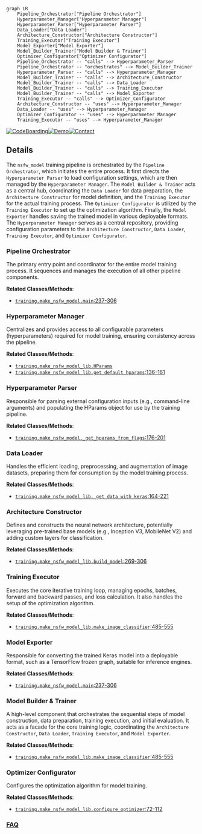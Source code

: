 ```mermaid
graph LR
    Pipeline_Orchestrator["Pipeline Orchestrator"]
    Hyperparameter_Manager["Hyperparameter Manager"]
    Hyperparameter_Parser["Hyperparameter Parser"]
    Data_Loader["Data Loader"]
    Architecture_Constructor["Architecture Constructor"]
    Training_Executor["Training Executor"]
    Model_Exporter["Model Exporter"]
    Model_Builder_Trainer["Model Builder & Trainer"]
    Optimizer_Configurator["Optimizer Configurator"]
    Pipeline_Orchestrator -- "calls" --> Hyperparameter_Parser
    Pipeline_Orchestrator -- "orchestrates" --> Model_Builder_Trainer
    Hyperparameter_Parser -- "calls" --> Hyperparameter_Manager
    Model_Builder_Trainer -- "calls" --> Architecture_Constructor
    Model_Builder_Trainer -- "calls" --> Data_Loader
    Model_Builder_Trainer -- "calls" --> Training_Executor
    Model_Builder_Trainer -- "calls" --> Model_Exporter
    Training_Executor -- "calls" --> Optimizer_Configurator
    Architecture_Constructor -- "uses" --> Hyperparameter_Manager
    Data_Loader -- "uses" --> Hyperparameter_Manager
    Optimizer_Configurator -- "uses" --> Hyperparameter_Manager
    Training_Executor -- "uses" --> Hyperparameter_Manager
```

[![CodeBoarding](https://img.shields.io/badge/Generated%20by-CodeBoarding-9cf?style=flat-square)](https://github.com/CodeBoarding/GeneratedOnBoardings)[![Demo](https://img.shields.io/badge/Try%20our-Demo-blue?style=flat-square)](https://www.codeboarding.org/demo)[![Contact](https://img.shields.io/badge/Contact%20us%20-%20contact@codeboarding.org-lightgrey?style=flat-square)](mailto:contact@codeboarding.org)

## Details

The `nsfw_model` training pipeline is orchestrated by the `Pipeline Orchestrator`, which initiates the entire process. It first directs the `Hyperparameter Parser` to load configuration settings, which are then managed by the `Hyperparameter Manager`. The `Model Builder & Trainer` acts as a central hub, coordinating the `Data Loader` for data preparation, the `Architecture Constructor` for model definition, and the `Training Executor` for the actual training process. The `Optimizer Configurator` is utilized by the `Training Executor` to set up the optimization algorithm. Finally, the `Model Exporter` handles saving the trained model in various deployable formats. The `Hyperparameter Manager` serves as a central repository, providing configuration parameters to the `Architecture Constructor`, `Data Loader`, `Training Executor`, and `Optimizer Configurator`.

### Pipeline Orchestrator
The primary entry point and coordinator for the entire model training process. It sequences and manages the execution of all other pipeline components.


**Related Classes/Methods**:

- <a href="https://github.com/GantMan/nsfw_model/blob/master/training/make_nsfw_model.py#L237-L306" target="_blank" rel="noopener noreferrer">`training.make_nsfw_model.main`:237-306</a>


### Hyperparameter Manager
Centralizes and provides access to all configurable parameters (hyperparameters) required for model training, ensuring consistency across the pipeline.


**Related Classes/Methods**:

- <a href="https://github.com/GantMan/nsfw_model/blob/master/training/make_nsfw_model_lib.py" target="_blank" rel="noopener noreferrer">`training.make_nsfw_model_lib.HParams`</a>
- <a href="https://github.com/GantMan/nsfw_model/blob/master/training/make_nsfw_model_lib.py#L136-L161" target="_blank" rel="noopener noreferrer">`training.make_nsfw_model_lib.get_default_hparams`:136-161</a>


### Hyperparameter Parser
Responsible for parsing external configuration inputs (e.g., command-line arguments) and populating the HParams object for use by the training pipeline.


**Related Classes/Methods**:

- <a href="https://github.com/GantMan/nsfw_model/blob/master/training/make_nsfw_model.py#L176-L201" target="_blank" rel="noopener noreferrer">`training.make_nsfw_model._get_hparams_from_flags`:176-201</a>


### Data Loader
Handles the efficient loading, preprocessing, and augmentation of image datasets, preparing them for consumption by the model training process.


**Related Classes/Methods**:

- <a href="https://github.com/GantMan/nsfw_model/blob/master/training/make_nsfw_model_lib.py#L164-L221" target="_blank" rel="noopener noreferrer">`training.make_nsfw_model_lib._get_data_with_keras`:164-221</a>


### Architecture Constructor
Defines and constructs the neural network architecture, potentially leveraging pre-trained base models (e.g., Inception V3, MobileNet V2) and adding custom layers for classification.


**Related Classes/Methods**:

- <a href="https://github.com/GantMan/nsfw_model/blob/master/training/make_nsfw_model_lib.py#L269-L306" target="_blank" rel="noopener noreferrer">`training.make_nsfw_model_lib.build_model`:269-306</a>


### Training Executor
Executes the core iterative training loop, managing epochs, batches, forward and backward passes, and loss calculation. It also handles the setup of the optimization algorithm.


**Related Classes/Methods**:

- <a href="https://github.com/GantMan/nsfw_model/blob/master/training/make_nsfw_model_lib.py#L485-L555" target="_blank" rel="noopener noreferrer">`training.make_nsfw_model_lib.make_image_classifier`:485-555</a>


### Model Exporter
Responsible for converting the trained Keras model into a deployable format, such as a TensorFlow frozen graph, suitable for inference engines.


**Related Classes/Methods**:

- <a href="https://github.com/GantMan/nsfw_model/blob/master/training/make_nsfw_model.py#L237-L306" target="_blank" rel="noopener noreferrer">`training.make_nsfw_model.main`:237-306</a>


### Model Builder & Trainer
A high-level component that orchestrates the sequential steps of model construction, data preparation, training execution, and initial evaluation. It acts as a facade for the core training logic, coordinating the `Architecture Constructor`, `Data Loader`, `Training Executor`, and `Model Exporter`.


**Related Classes/Methods**:

- <a href="https://github.com/GantMan/nsfw_model/blob/master/training/make_nsfw_model_lib.py#L485-L555" target="_blank" rel="noopener noreferrer">`training.make_nsfw_model_lib.make_image_classifier`:485-555</a>


### Optimizer Configurator
Configures the optimization algorithm for model training.


**Related Classes/Methods**:

- <a href="https://github.com/GantMan/nsfw_model/blob/master/training/make_nsfw_model_lib.py#L72-L112" target="_blank" rel="noopener noreferrer">`training.make_nsfw_model_lib.configure_optimizer`:72-112</a>




### [FAQ](https://github.com/CodeBoarding/GeneratedOnBoardings/tree/main?tab=readme-ov-file#faq)